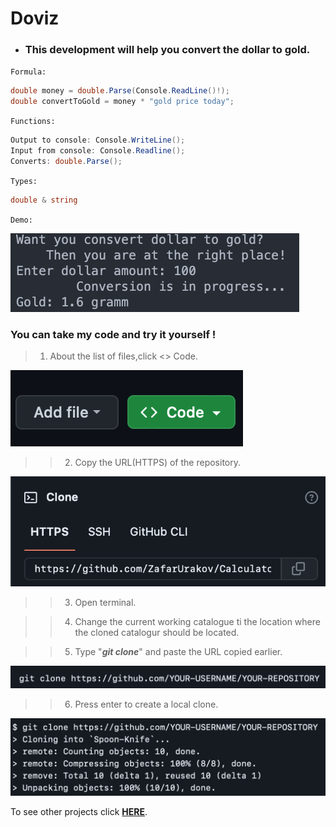 # Doviz
- ### This development will help you convert the dollar to gold.
  
`Formula:`
```C#
double money = double.Parse(Console.ReadLine()!);
double convertToGold = money * "gold price today";
```
`Functions:`
```C#
Output to console: Console.WriteLine();
Input from console: Console.Readline();
Converts: double.Parse();
```
`Types:`
```C#
double & string 
```
`Demo:`

![](demo/demo0.png)

### You can take my code and try it yourself !

>1. About the list of files,click <> Code.

![](./demo/demo1.png)

>>2. Copy the URL(HTTPS) of the repository.

![](demo/demo2.png)

>>3. Open terminal.

>>4. Change the current working catalogue ti the location where the cloned catalogur should be located.

>>5. Type "***git clone***" and paste the URL copied earlier.

![](demo/demo3.png)

>>6. Press enter to create a local clone.

![](demo/demo4.png)

To see other projects click **[HERE](https://github.com/ZafarUrakov)**.

